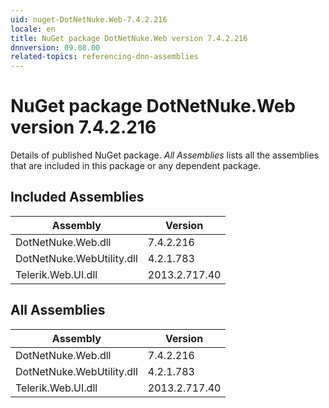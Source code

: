 ```yaml
---
uid: nuget-DotNetNuke.Web-7.4.2.216
locale: en
title: NuGet package DotNetNuke.Web version 7.4.2.216
dnnversion: 09.08.00
related-topics: referencing-dnn-assemblies
---
```


# NuGet package DotNetNuke.Web version 7.4.2.216
Details of published NuGet package.
*All Assemblies* lists all the assemblies that are included in this package or any dependent package.

## Included Assemblies

|Assembly|Version|
|---|---|
|DotNetNuke.Web.dll|7.4.2.216|
|DotNetNuke.WebUtility.dll|4.2.1.783|
|Telerik.Web.UI.dll|2013.2.717.40|

## All Assemblies

|Assembly|Version|
|---|---|
|DotNetNuke.Web.dll|7.4.2.216|
|DotNetNuke.WebUtility.dll|4.2.1.783|
|Telerik.Web.UI.dll|2013.2.717.40|

